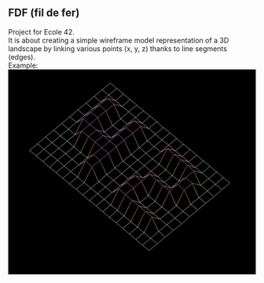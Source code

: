 ## FDF (fil de fer)
Project for Ecole 42.<br>
It is about creating a simple wireframe model representation of a 3D landscape by linking various points (x, y, z) thanks to line segments (edges).<br>
Example:<br>
![expample](ft_map.png)
